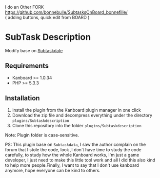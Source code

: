 I do an Other FORK  
https://github.com/bonnebulle/SubtasksOnBoard_bonnefille/   
( adding buttons, quick edit from BOARD )    

# SubTask Description

Modify base on [Subtaskdate](https://github.com/eSkiSo/Subtaskdate)

Requirements
------------

- Kanboard >= 1.0.34
- PHP >= 5.3.3

Installation
------------

1. Install the plugin from the Kanboard plugin manager in one click
2. Download the zip file and decompress everything under the directory `plugins/Subtaskdescription`
3. Clone this repository into the folder `plugins/Subtaskdescription`

Note: Plugin folder is case-sensitive.

PS: This plugin base on `Subtaskdata`, I saw the author complain on the forum that I stole the code, look ,I don't have time to study the code carefully, to study how the whole Kanboard works, I'm just a game developer, I just need to make this little tool work and all I did this also kind to help more people.Finally, I want to say that I don't use kanboard anymore, hope everyone can be kind to others.
